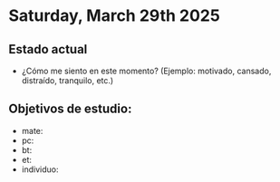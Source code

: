 # Saturday, March 29th 2025

## Estado actual

- ¿Cómo me siento en este momento? (Ejemplo: motivado, cansado, distraído, tranquilo, etc.)

## Objetivos de estudio:
- mate:
- pc:
- bt:
- et:
- individuo:


